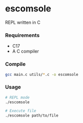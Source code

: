 # escomsole

REPL written in C

### Requirements
- C17
- A C compiler

### Compile

```bash
gcc main.c utils/*.c -o escomsole
```

### Usage
```bash
# REPL mode
./escomsole

# Execute file
./escomsole path/to/file
```
